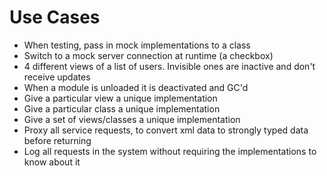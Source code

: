# Use Cases

* When testing, pass in mock implementations to a class
* Switch to a mock server connection at runtime (a checkbox)
* 4 different views of a list of users. Invisible ones are inactive and don't receive updates
* When a module is unloaded it is deactivated and GC'd
* Give a particular view a unique implementation
* Give a particular class a unique implementation
* Give a set of views/classes a unique implementation
* Proxy all service requests, to convert xml data to strongly typed data before returning
* Log all requests in the system without requiring the implementations to know about it





